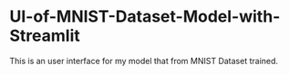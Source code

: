 # UI-of-MNIST-Dataset-Model-with-Streamlit
This is an user interface for my model that from MNIST Dataset trained.
